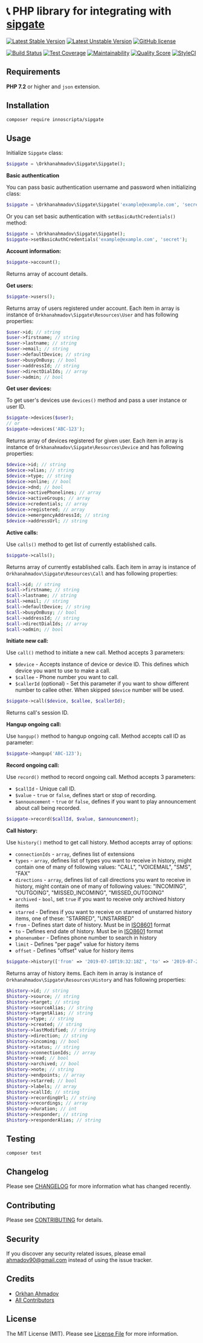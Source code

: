 # :telephone_receiver: PHP library for integrating with [sipgate](https://www.sipgate.com)

[![Latest Stable Version](https://poser.pugx.org/orkhanahmadov/sipgate/v/stable)](https://packagist.org/packages/orkhanahmadov/sipgate)
[![Latest Unstable Version](https://poser.pugx.org/orkhanahmadov/sipgate/v/unstable)](https://packagist.org/packages/orkhanahmadov/sipgate)
[![GitHub license](https://img.shields.io/github/license/orkhanahmadov/sipgate.svg)](https://github.com/orkhanahmadov/sipgate/blob/master/LICENSE.md)

[![Build Status](https://img.shields.io/travis/orkhanahmadov/sipgate.svg)](https://travis-ci.org/orkhanahmadov/sipgate)
[![Test Coverage](https://img.shields.io/codeclimate/coverage/orkhanahmadov/sipgate.svg)](https://codeclimate.com/github/orkhanahmadov/sipgate/test_coverage)
[![Maintainability](https://img.shields.io/codeclimate/maintainability/orkhanahmadov/sipgate.svg)](https://codeclimate.com/github/orkhanahmadov/sipgate/maintainability)
[![Quality Score](https://img.shields.io/scrutinizer/g/orkhanahmadov/sipgate.svg)](https://scrutinizer-ci.com/g/orkhanahmadov/sipgate)
[![StyleCI](https://github.styleci.io/repos/185805106/shield?branch=master)](https://github.styleci.io/repos/185805106)

## Requirements

**PHP 7.2** or higher and ``json`` extension.

## Installation

``` bash
composer require innoscripta/sipgate
```

## Usage

Initialize `Sipgate` class:
``` php
$sipgate = \Orkhanahmadov\Sipgate\Sipgate();
```

**Basic authentication**

You can pass basic authentication username and password when initializing class:
``` php
$sipgate = \Orkhanahmadov\Sipgate\Sipgate('example@example.com', 'secret');
```

Or you can set basic authentication with `setBasicAuthCredentials()` method:
``` php
$sipgate = \Orkhanahmadov\Sipgate\Sipgate();
$sipgate->setBasicAuthCredentials('example@example.com', 'secret');
```

**Account information:**

``` php
$sipgate->account();
```
Returns array of account details.

**Get users:**

``` php
$sipgate->users();
```
Returns array of users registered under account. Each item in array is instance of `Orkhanahmadov\Sipgate\Resources\User` and has following properties:

``` php
$user->id; // string
$user->firstname; // string
$user->lastname; // string
$user->email; // string
$user->defaultDevice; // string
$user->busyOnBusy; // bool
$user->addressId; // string
$user->directDialIds; // array
$user->admin; // bool
```

**Get user devices:**

To get user's devices use `devices()` method and pass a user instance or user ID.

``` php
$sipgate->devices($user);
// or
$sipgate->devices('ABC-123');
```
Returns array of devices registered for given user. Each item in array is instance of `Orkhanahmadov\Sipgate\Resources\Device` and has following properties:

``` php
$device->id; // string
$device->alias; // string
$device->type; // string
$device->online; // bool
$device->dnd; // bool
$device->activePhonelines; // array
$device->activeGroups; // array
$device->credentials; // array
$device->registered; // array
$device->emergencyAddressId; // string
$device->addressUrl; // string
```

**Active calls:**

Use `calls()` method to get list of currently established calls.

``` php
$sipgate->calls();
```
Returns array of currently established calls. Each item in array is instance of `Orkhanahmadov\Sipgate\Resources\Call` and has following properties:

``` php
$call->id; // string
$call->firstname; // string
$call->lastname; // string
$call->email; // string
$call->defaultDevice; // string
$call->busyOnBusy; // bool
$call->addressId; // string
$call->directDialIds; // array
$call->admin; // bool
```

**Initiate new call:**

Use `call()` method to initiate a new call. Method accepts 3 parameters:

* `$device` - Accepts instance of device or device ID. This defines which device you want to use to make a call.
* `$callee` - Phone number you want to call.
* `$callerId` (optional) - Set this parameter if you want to show different number to callee other. When skipped `$device` number will be used.

``` php
$sipgate->call($device, $callee, $callerId);
```
Returns call's session ID.

**Hangup ongoing call:**

Use `hangup()` method to hangup ongoing call. Method accepts call ID as parameter:

``` php
$sipgate->hangup('ABC-123');
```

**Record ongoing call:**

Use `record()` method to record ongoing call. Method accepts 3 parameters:

* `$callId` - Unique call ID.
* `$value` - `true` or `false`, defines start or stop of recording.
* `$announcement` - `true` or `false`, defines if you want to play announcement about call being recorded.

``` php
$sipgate->record($callId, $value, $announcement);
```

**Call history:**

Use `history()` method to get call history. Method accepts array of options:

* `connectionIds` - `array`, defines list of extensions
* `types` - `array`, defines list of types you want to receive in history, might contain one of many of following values: "CALL", "VOICEMAIL", "SMS", "FAX"
* `directions` - `array`, defines list of call directions you want to receive in history, might contain one of many of following values: "INCOMING", "OUTGOING", "MISSED_INCOMING", "MISSED_OUTGOING"
* `archived` - `bool`, set `true` if you want to receive only archived history items
* `starred` - Defines if you want to receive on starred of unstarred history items, one of these: "STARRED", "UNSTARRED"
* `from` - Defines start date of history. Must be in [ISO8601](https://en.wikipedia.org/wiki/ISO_8601) format
* `to` - Defines end date of history. Must be in [ISO8601](https://en.wikipedia.org/wiki/ISO_8601) format
* `phonenumber` - Defines phone number to search in history
* `limit` - Defines "per page" value for history items
* `offset` - Defines "offset" value for history items

``` php
$sipgate->history(['from' => '2019-07-10T19:32:18Z', 'to' => '2019-07-22T19:32:18Z']);
```

Returns array of history items. Each item in array is instance of `Orkhanahmadov\Sipgate\Resources\History` and has following properties:

``` php
$history->id; // string
$history->source; // string
$history->target; // string
$history->sourceAlias; // string
$history->targetAlias; // string
$history->type; // string
$history->created; // string
$history->lastModified; // string
$history->direction; // string
$history->incoming; // bool
$history->status; // string
$history->connectionIds; // array
$history->read; // bool
$history->archived; // bool
$history->note; // string
$history->endpoints; // array
$history->starred; // bool
$history->labels; // array
$history->callId; // string
$history->recordingUrl; // string
$history->recordings; // array
$history->duration; // int
$history->responder; // string
$history->responderAlias; // string
```

## Testing

``` bash
composer test
```

## Changelog

Please see [CHANGELOG](CHANGELOG.md) for more information what has changed recently.

## Contributing

Please see [CONTRIBUTING](CONTRIBUTING.md) for details.

## Security

If you discover any security related issues, please email ahmadov90@gmail.com instead of using the issue tracker.

## Credits

- [Orkhan Ahmadov](https://github.com/orkhanahmadov)
- [All Contributors](../../contributors)

## License

The MIT License (MIT). Please see [License File](LICENSE.md) for more information.
